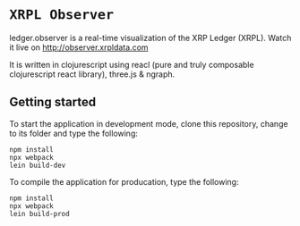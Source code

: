 
# `XRPL Observer`

ledger.observer is a real-time visualization of the XRP Ledger (XRPL). 
Watch it live on http://observer.xrpldata.com

It is written in clojurescript using reacl (pure and truly composable clojurescript react library), three.js & ngraph. 

## Getting started

To start the application in development mode, clone this repository, change to its folder and type the following:

``` 
npm install 
npx webpack
lein build-dev
```


To compile the application for producation, type the following:

``` 
npm install 
npx webpack
lein build-prod
```
